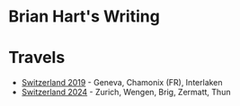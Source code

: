 
Brian Hart's Writing
====================

# Travels
- [Switzerland 2019](travels/switzerland-2019.md) - Geneva, Chamonix (FR), Interlaken
- [Switzerland 2024](travels/switzerland-2024.md) - Zurich, Wengen, Brig, Zermatt, Thun


